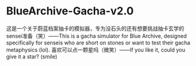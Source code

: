 # BlueArchive-Gacha-v2.0
这是一个关于蔚蓝档案抽卡的模拟器，专为没石头的还有想要挑战抽卡玄学的sensei准备（笑）——This is a gacha simulator for Blue Archive, designed specifically for senseis who are short on stones or want to test their gacha metaphysics (lol).
喜欢可以点一颗星吗（微笑）——If you like it, could you give it a star? (smile)
